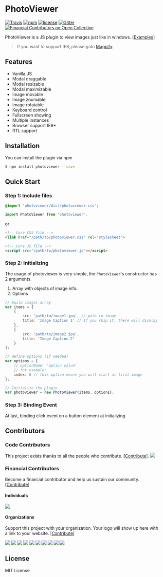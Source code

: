 # PhotoViewer

[![Travis](https://img.shields.io/travis/nzbin/photoviewer.svg)](https://travis-ci.org/nzbin/photoviewer)
[![npm](https://img.shields.io/npm/v/photoviewer.svg)](https://www.npmjs.com/package/photoviewer)
[![license](https://img.shields.io/github/license/mashape/apistatus.svg)](https://github.com/nzbin/photoviewer/blob/master/LICENSE)
[![Gitter](https://img.shields.io/gitter/room/photoviewer/photoviewer.svg)](https://gitter.im/photoviewer/community)
[![Financial Contributors on Open Collective](https://opencollective.com/photoviewer/all/badge.svg?label=financial+contributors)](https://opencollective.com/photoviewer) 

PhotoViewer is a JS plugin to view images just like in windows. [[Examples](https://nzbin.github.io/photoviewer/)]

> If you want to support IE8, please goto [Magnify](https://github.com/nzbin/magnify/).

## Features

- Vanilla JS
- Modal draggable
- Modal resizable
- Modal maximizable
- Image movable
- Image zoomable
- Image rotatable
- Keyboard control
- Fullscreen showing
- Multiple instances
- Browser support IE9+
- RTL support

## Installation

You can install the plugin via npm

```sh
$ npm install photoviewer --save
```

## Quick Start

### Step 1: Include files

```scss
@import 'photoviewer/dist/photoviewer.css';
```

```js
import PhotoViewer from 'photoviewer';
```

or

```html
<!-- Core CSS file -->
<link href="/path/to/photoviewer.css" rel="stylesheet">

<!-- Core JS file -->
<script src="/path/to/photoviewer.js"></script>
```

### Step 2: Initializing

The usage of photoviewer is very simple, the `PhotoViewer`'s constructor has 2 arguments.

1. Array with objects of image info.
2. Options

```js
// build images array
var items = [
    {
        src: 'path/to/image1.jpg', // path to image
        title: 'Image Caption 1' // If you skip it, there will display the original image name(image1)
    },
    {
        src: 'path/to/image2.jpg',
        title: 'Image Caption 2'
    }
];

// define options (if needed)
var options = {
    // optionName: 'option value'
    // for example:
    index: 0 // this option means you will start at first image
};

// Initialize the plugin
var photoviewer = new PhotoViewer(items, options);
```

### Step 3: Binding Event

At last, binding click event on a button element at initializing.

## Contributors

### Code Contributors

This project exists thanks to all the people who contribute. [[Contribute](CONTRIBUTING.md)].
<a href="https://github.com/nzbin/photoviewer/graphs/contributors"><img src="https://opencollective.com/photoviewer/contributors.svg?width=890&button=false" /></a>

### Financial Contributors

Become a financial contributor and help us sustain our community. [[Contribute](https://opencollective.com/photoviewer/contribute)]

#### Individuals

<a href="https://opencollective.com/photoviewer"><img src="https://opencollective.com/photoviewer/individuals.svg?width=890"></a>

#### Organizations

Support this project with your organization. Your logo will show up here with a link to your website. [[Contribute](https://opencollective.com/photoviewer/contribute)]

<a href="https://opencollective.com/photoviewer/organization/0/website"><img src="https://opencollective.com/photoviewer/organization/0/avatar.svg"></a>
<a href="https://opencollective.com/photoviewer/organization/1/website"><img src="https://opencollective.com/photoviewer/organization/1/avatar.svg"></a>
<a href="https://opencollective.com/photoviewer/organization/2/website"><img src="https://opencollective.com/photoviewer/organization/2/avatar.svg"></a>
<a href="https://opencollective.com/photoviewer/organization/3/website"><img src="https://opencollective.com/photoviewer/organization/3/avatar.svg"></a>
<a href="https://opencollective.com/photoviewer/organization/4/website"><img src="https://opencollective.com/photoviewer/organization/4/avatar.svg"></a>
<a href="https://opencollective.com/photoviewer/organization/5/website"><img src="https://opencollective.com/photoviewer/organization/5/avatar.svg"></a>
<a href="https://opencollective.com/photoviewer/organization/6/website"><img src="https://opencollective.com/photoviewer/organization/6/avatar.svg"></a>
<a href="https://opencollective.com/photoviewer/organization/7/website"><img src="https://opencollective.com/photoviewer/organization/7/avatar.svg"></a>
<a href="https://opencollective.com/photoviewer/organization/8/website"><img src="https://opencollective.com/photoviewer/organization/8/avatar.svg"></a>
<a href="https://opencollective.com/photoviewer/organization/9/website"><img src="https://opencollective.com/photoviewer/organization/9/avatar.svg"></a>

## License

MIT License
